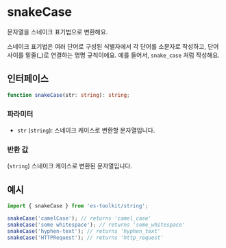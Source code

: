 # snakeCase

문자열을 스네이크 표기법으로 변환해요.

스네이크 표기법은 여러 단어로 구성된 식별자에서 각 단어를 소문자로 작성하고, 단어 사이를 밑줄(\_)로 연결하는 명명 규칙이에요. 예를 들어서, `snake_case` 처럼 작성해요.

## 인터페이스

```typescript
function snakeCase(str: string): string;
```

### 파라미터

- `str` (`string`): 스네이크 케이스로 변환할 문자열입니다.

### 반환 값

(`string`) 스네이크 케이스로 변환된 문자열입니다.

## 예시

```typescript
import { snakeCase } from 'es-toolkit/string';

snakeCase('camelCase'); // returns 'camel_case'
snakeCase('some whitespace'); // returns 'some_whitespace'
snakeCase('hyphen-text'); // returns 'hyphen_text'
snakeCase('HTTPRequest'); // returns 'http_request'
```
